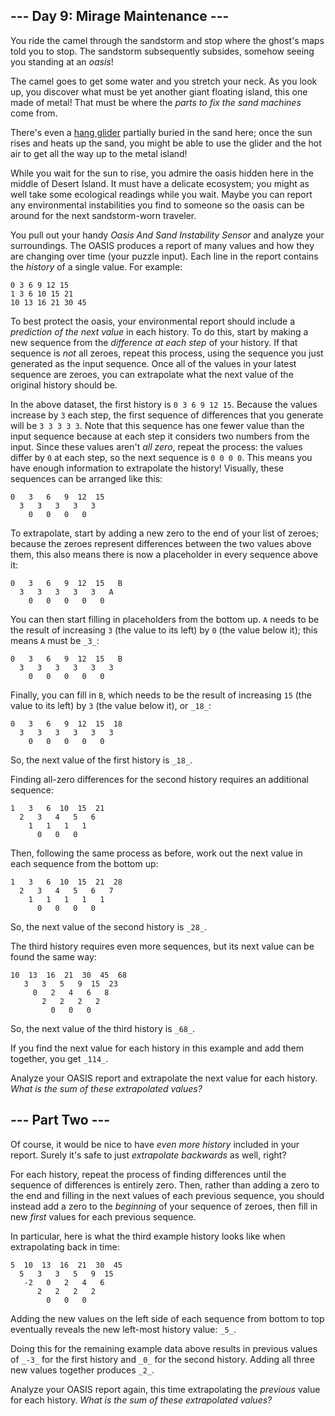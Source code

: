 ﻿
## --- Day 9: Mirage Maintenance ---

You ride the camel through the sandstorm and stop where the ghost's maps told you to stop.  The sandstorm subsequently subsides, somehow seeing you standing at an  _oasis_!

The camel goes to get some water and you stretch your neck. As you look up, you discover what must be yet another giant floating island, this one made of metal! That must be where the  _parts to fix the sand machines_  come from.

There's even a  [hang glider](https://en.wikipedia.org/wiki/Hang_gliding)  partially buried in the sand here; once the sun rises and heats up the sand, you might be able to use the glider and the hot air to get all the way up to the metal island!

While you wait for the sun to rise, you admire the oasis hidden here in the middle of Desert Island. It must have a delicate ecosystem; you might as well take some ecological readings while you wait. Maybe you can report any environmental instabilities you find to someone so the oasis can be around for the next sandstorm-worn traveler.

You pull out your handy  _Oasis And Sand Instability Sensor_  and analyze your surroundings. The OASIS produces a report of many values and how they are changing over time (your puzzle input). Each line in the report contains the  _history_  of a single value. For example:

```
0 3 6 9 12 15
1 3 6 10 15 21
10 13 16 21 30 45

```

To best protect the oasis, your environmental report should include a  _prediction of the next value_  in each history. To do this, start by making a new sequence from the  _difference at each step_  of your history. If that sequence is  _not_  all zeroes, repeat this process, using the sequence you just generated as the input sequence. Once all of the values in your latest sequence are zeroes, you can extrapolate what the next value of the original history should be.

In the above dataset, the first history is  `0 3 6 9 12 15`. Because the values increase by  `3`  each step, the first sequence of differences that you generate will be  `3 3 3 3 3`. Note that this sequence has one fewer value than the input sequence because at each step it considers two numbers from the input. Since these values aren't  _all zero_, repeat the process: the values differ by  `0`  at each step, so the next sequence is  `0 0 0 0`. This means you have enough information to extrapolate the history! Visually, these sequences can be arranged like this:

```
0   3   6   9  12  15
  3   3   3   3   3
    0   0   0   0

```

To extrapolate, start by adding a new zero to the end of your list of zeroes; because the zeroes represent differences between the two values above them, this also means there is now a placeholder in every sequence above it:

```
0   3   6   9  12  15   B
  3   3   3   3   3   A
    0   0   0   0   0

```

You can then start filling in placeholders from the bottom up.  `A`  needs to be the result of increasing  `3`  (the value to its left) by  `0`  (the value below it); this means  `A`  must be  `_3_`:

```
0   3   6   9  12  15   B
  3   3   3   3   3   3
    0   0   0   0   0

```

Finally, you can fill in  `B`, which needs to be the result of increasing  `15`  (the value to its left) by  `3`  (the value below it), or  `_18_`:

```
0   3   6   9  12  15  18
  3   3   3   3   3   3
    0   0   0   0   0

```

So, the next value of the first history is  `_18_`.

Finding all-zero differences for the second history requires an additional sequence:

```
1   3   6  10  15  21
  2   3   4   5   6
    1   1   1   1
      0   0   0

```

Then, following the same process as before, work out the next value in each sequence from the bottom up:

```
1   3   6  10  15  21  28
  2   3   4   5   6   7
    1   1   1   1   1
      0   0   0   0

```

So, the next value of the second history is  `_28_`.

The third history requires even more sequences, but its next value can be found the same way:

```
10  13  16  21  30  45  68
   3   3   5   9  15  23
     0   2   4   6   8
       2   2   2   2
         0   0   0

```

So, the next value of the third history is  `_68_`.

If you find the next value for each history in this example and add them together, you get  `_114_`.

Analyze your OASIS report and extrapolate the next value for each history.  _What is the sum of these extrapolated values?_

## --- Part Two ---

Of course, it would be nice to have  _even more history_  included in your report. Surely it's safe to just  _extrapolate backwards_  as well, right?

For each history, repeat the process of finding differences until the sequence of differences is entirely zero. Then, rather than adding a zero to the end and filling in the next values of each previous sequence, you should instead add a zero to the  _beginning_  of your sequence of zeroes, then fill in new  _first_  values for each previous sequence.

In particular, here is what the third example history looks like when extrapolating back in time:

```
5  10  13  16  21  30  45
  5   3   3   5   9  15
   -2   0   2   4   6
      2   2   2   2
        0   0   0

```

Adding the new values on the left side of each sequence from bottom to top eventually reveals the new left-most history value:  `_5_`.

Doing this for the remaining example data above results in previous values of  `_-3_`  for the first history and  `_0_`  for the second history. Adding all three new values together produces  `_2_`.

Analyze your OASIS report again, this time extrapolating the  _previous_  value for each history.  _What is the sum of these extrapolated values?_